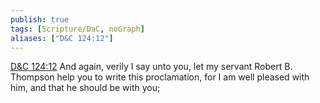 ```yaml
---
publish: true
tags: [Scripture/DaC, noGraph]
aliases: ["D&C 124:12"]
---
```

[D&C 124:12](https://churchofjesuschrist.org/study/scriptures/dc-testament/dc/124?lang=eng&id=p12#p12) And again, verily I say unto you, let my servant Robert B. Thompson help you to write this proclamation, for I am well pleased with him, and that he should be with you;
